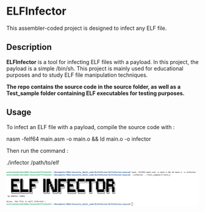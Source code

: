 # **ELFInfector**

This assembler-coded project is designed to infect any ELF file.

## **Description**

**ELFInfector** is a tool for infecting ELF files with a payload. In this project, the payload is a simple /bin/sh. This project is mainly used for educational purposes and to study ELF file manipulation techniques.

**The repo contains the source code in the source folder, as well as a Test_sample folder containing ELF executables for testing purposes.** 

## **Usage**

To infect an ELF file with a payload, compile the source code with : 

nasm -felf64 main.asm -o main.o && ld main.o -o infector

Then run the command : 

./infector /path/to/elf


![Exemple d'utilisation](docs/ExampleOfUse.png)
